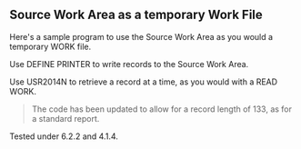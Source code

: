 ## Source Work Area as a temporary Work File

Here's a sample program to use the Source Work Area as you would a temporary WORK file.

Use DEFINE PRINTER to write records to the Source Work Area.

Use USR2014N to retrieve a record at a time, as you would with a READ WORK.

> The code has been updated to allow for a record length of 133, as for a standard report.

Tested under 6.2.2 and 4.1.4. 
